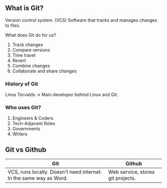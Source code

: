 ## What is Git?
Version control system. (VCS)
	Software that tracks and manages changes to files.

What does Git do for us?
1. Track changes
2. Compare versions
3. Time travel
4. Revert
5. Combine changes
6. Collaborate and share changes

### History of Git
Linus Torvalds -> Main developer behind Linux and Git.

### Who uses Git?
1. Engineers & Coders
2. Tech-Adjacent Roles
3. Governments
4. Writers


## Git vs Github
| Git                                                                | Github                            |
| ------------------------------------------------------------------ | --------------------------------- |
| VCS, runs locally. Doesn't need internet. In the same way as Word. | Web service, stores git projects. |

